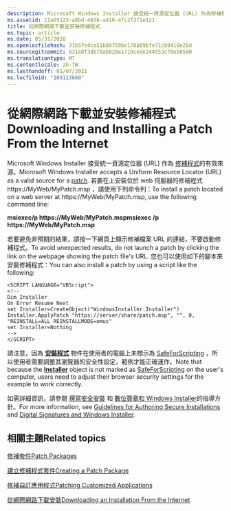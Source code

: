 ```yaml
---
description: Microsoft Windows Installer 接受統一資源定位器 (URL) 作為修補程式的有效來源。
ms.assetid: 11a65123-a8bd-46d8-a416-4fc2f2f1e121
title: 從網際網路下載並安裝修補程式
ms.topic: article
ms.date: 05/31/2018
ms.openlocfilehash: 31b5fe4ca51b08759bc178b89bfe71c89418e26d
ms.sourcegitcommit: 831e8f3db78ab820e1710cede244553c70e50500
ms.translationtype: MT
ms.contentlocale: zh-TW
ms.lasthandoff: 01/07/2021
ms.locfileid: "104113860"
---
```

# <a name="downloading-and-installing-a-patch-from-the-internet"></a><span data-ttu-id="564d7-103">從網際網路下載並安裝修補程式</span><span class="sxs-lookup"><span data-stu-id="564d7-103">Downloading and Installing a Patch From the Internet</span></span>

<span data-ttu-id="564d7-104">Microsoft Windows Installer 接受統一資源定位器 (URL) 作為 [修補程式](patch-packages.md)的有效來源。</span><span class="sxs-lookup"><span data-stu-id="564d7-104">Microsoft Windows Installer accepts a Uniform Resource Locator (URL) as a valid source for a [patch](patch-packages.md).</span></span> <span data-ttu-id="564d7-105">若要在上安裝位於 web 伺服器的修補程式 https://MyWeb/MyPatch.msp ，請使用下列命令列：</span><span class="sxs-lookup"><span data-stu-id="564d7-105">To install a patch located on a web server at https://MyWeb/MyPatch.msp, use the following command line:</span></span>

<span data-ttu-id="564d7-106">**msiexec/p https://MyWeb/MyPatch.msp**</span><span class="sxs-lookup"><span data-stu-id="564d7-106">**msiexec /p https://MyWeb/MyPatch.msp**</span></span>

<span data-ttu-id="564d7-107">若要避免非預期的結果，請按一下網頁上顯示修補檔案 URL 的連結，不要啟動修補程式。</span><span class="sxs-lookup"><span data-stu-id="564d7-107">To avoid unexpected results, do not launch a patch by clicking the link on the webpage showing the patch file's URL.</span></span> <span data-ttu-id="564d7-108">您也可以使用如下的腳本來安裝修補程式：</span><span class="sxs-lookup"><span data-stu-id="564d7-108">You can also install a patch by using a script like the following:</span></span>


```VB
<SCRIPT LANGUAGE="VBScript"> 
<!-- 
Dim Installer
On Error Resume Next
set Installer=CreateObject("WindowsInstaller.Installer")
Installer.ApplyPatch "https://server/share/patch.msp", "", 0, "REINSTALL=ALL REINSTALLMODE=omus"
set Installer=Nothing
-->
</SCRIPT>
```



<span data-ttu-id="564d7-109">請注意，因為 [**安裝程式**](installer-object.md) 物件在使用者的電腦上未標示為 [SafeForScripting](safeforscripting.md) ，所以使用者需要調整其瀏覽器的安全性設定，範例才能正確運作。</span><span class="sxs-lookup"><span data-stu-id="564d7-109">Note that because the [**Installer**](installer-object.md) object is not marked as [SafeForScripting](safeforscripting.md) on the user's computer, users need to adjust their browser security settings for the example to work correctly.</span></span>

<span data-ttu-id="564d7-110">如需詳細資訊，請參閱 [撰寫安全安裝](guidelines-for-authoring-secure-installations.md) 和 [數位簽章和 Windows Installer](digital-signatures-and-windows-installer.md)的指導方針。</span><span class="sxs-lookup"><span data-stu-id="564d7-110">For more information, see [Guidelines for Authoring Secure Installations](guidelines-for-authoring-secure-installations.md) and [Digital Signatures and Windows Installer](digital-signatures-and-windows-installer.md).</span></span>

## <a name="related-topics"></a><span data-ttu-id="564d7-111">相關主題</span><span class="sxs-lookup"><span data-stu-id="564d7-111">Related topics</span></span>

<dl> <dt>

[<span data-ttu-id="564d7-112">修補套件</span><span class="sxs-lookup"><span data-stu-id="564d7-112">Patch Packages</span></span>](patch-packages.md)
</dt> <dt>

[<span data-ttu-id="564d7-113">建立修補程式套件</span><span class="sxs-lookup"><span data-stu-id="564d7-113">Creating a Patch Package</span></span>](creating-a-patch-package.md)
</dt> <dt>

[<span data-ttu-id="564d7-114">修補自訂應用程式</span><span class="sxs-lookup"><span data-stu-id="564d7-114">Patching Customized Applications</span></span>](patching-customized-applications.md)
</dt> <dt>

[<span data-ttu-id="564d7-115">從網際網路下載安裝</span><span class="sxs-lookup"><span data-stu-id="564d7-115">Downloading an Installation From the Internet</span></span>](downloading-an-installation-from-the-internet.md)
</dt> </dl>

 

 



